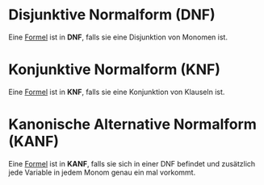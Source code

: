 # Disjunktive Normalform (DNF)

Eine [Formel](Aussagen.md#Formeln) ist in **DNF**, falls sie eine Disjunktion von Monomen ist.

# Konjunktive Normalform (KNF)

Eine [Formel](Aussagen.md#Formeln) ist in **KNF**, falls sie eine Konjunktion von Klauseln ist.

# Kanonische Alternative Normalform (KANF)

Eine [Formel](Aussagen.md#Formeln) ist in **KANF**, falls sie sich in einer DNF befindet und zusätzlich jede Variable in jedem Monom genau ein mal vorkommt.